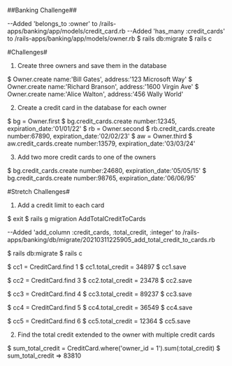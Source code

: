 ##Banking Challenge##
<!-- Setup
Create a new rails application and database

Create a model for owner

An owner has a name and address, and can have multiple credit cards
Create a model for credit card
A credit card has a number, an expiration date, and an owner -->
--Added 'belongs_to :owner' to /rails-apps/banking/app/models/credit_card.rb
--Added 'has_many :credit_cards' to /rails-apps/banking/app/models/owner.rb
$ rails db:migrate
$ rails c

#Challenges#
1. Create three owners and save them in the database

$ Owner.create name:'Bill Gates', address:'123 Microsoft Way'
$ Owner.create name:'Richard Branson', address:'1600 Virgin Ave'
$ Owner.create name:'Alice Walton', address:'456 Wally World'

2. Create a credit card in the database for each owner

$ bg = Owner.first
$ bg.credit_cards.create number:12345, expiration_date:'01/01/22'
$ rb = Owner.second
$ rb.credit_cards.create number:67890, expiration_date:'02/02/23'
$ aw = Owner.third
$ aw.credit_cards.create number:13579, expiration_date:'03/03/24'

3. Add two more credit cards to one of the owners

$ bg.credit_cards.create number:24680, expiration_date:'05/05/15'
$ bg.credit_cards.create number:98765, expiration_date:'06/06/95'

#Stretch Challenges#
1. Add a credit limit to each card

$ exit
$ rails g migration AddTotalCreditToCards

--Added 'add_column :credit_cards, :total_credit, :integer' to /rails-apps/banking/db/migrate/20210311225905_add_total_credit_to_cards.rb

$ rails db:migrate
$ rails c

$ cc1 = CreditCard.find 1
$ cc1.total_credit = 34897
$ cc1.save

$ cc2 = CreditCard.find 3
$ cc2.total_credit = 23478
$ cc2.save

$ cc3 = CreditCard.find 4
$ cc3.total_credit = 89237
$ cc3.save

$ cc4 = CreditCard.find 5
$ cc4.total_credit = 36549
$ cc4.save

$ cc5 = CreditCard.find 6
$ cc5.total_credit = 12364
$ cc5.save

2. Find the total credit extended to the owner with multiple credit cards

$ sum_total_credit = CreditCard.where('owner_id = 1').sum(:total_credit)
$ sum_total_credit => 83810
